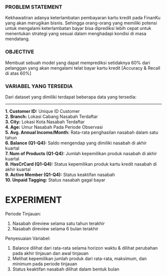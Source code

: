 ### **PROBLEM STATEMENT**
Kekhawatiran adanya keterlambatan pembayaran kartu kredit pada FinanKu yang akan merugikan bisnis. Sehingga orang-orang yang memiliki potensi untuk mengalami keterlambatan bayar bisa diprediksi lebih cepat untuk menentukan strategi yang sesuai dalam menghadapi kondisi di masa mendatang.

### **OBJECTIVE**
Membuat sebuah model yang dapat memprediksi setidaknya 60% dari pelanggan yang akan mengalami telat bayar kartu kredit [Accuracy & Recall di atas 60%]

### **VARIABEL YANG TERSEDIA**
Dari dataset yang dimiliki terdapat beberapa data yang tersedia:


---


**1. Customer ID:** Unique ID Customer\
**2. Branch:** Lokasi Cabang Nasabah Terdaftar\
**3. City:** Lokasi Kota Nasabah Terdaftar\
**4. Age:** Umur Nasabah Pada Periode Observasi\
**5. Avg. Annual Income/Month:** Rata-rata penghasilan nasabah dalam satu tahun\
**6. Balance (Q1-Q4):** Saldo mengendap yang dimiliki nasabah di akhir kuartal\
**7. Num of Products (Q1-Q4):** Jumlah kepemilikan produk nasabah di akhir kuartal\
**8. HasCrCard (Q1-Q4):** Status kepemilikan produk kartu kredit nasabah di akhir kuartal\
**9. Active Member (Q1-Q4):** Status keaktifan nasabah\
**10. Unpaid Tagging:** Status nasabah gagal bayar

# **EXPERIMENT**
Periode Tinjauan:
1. Nasabah direview selama satu tahun terakhir
2. Nasabah direview selama 6 bulan terakhir

Penyesuaian Variabel:
1. Balance dilihat dari rata-rata selama horizon waktu & dilihat perubahan pada akhir tinjauan dan awal tinjauan
2. Melihat kepemilikan jumlah produk dari rata-rata, maksimum, dan minimum pada periode tinjauan
3. Status keaktifan nasabah dilihat dalam bentuk bulan
